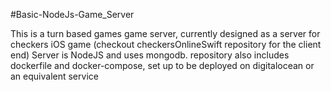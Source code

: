 #Basic-NodeJs-Game_Server

This is a turn based games game server, currently designed as a server for checkers iOS game (checkout checkersOnlineSwift repository for the client end)
Server is NodeJS and uses mongodb. 
repository also includes dockerfile and docker-compose, set up to be deployed on digitalocean or an equivalent service
